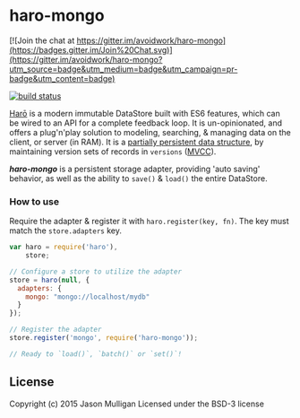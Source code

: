 # haro-mongo

[![Join the chat at https://gitter.im/avoidwork/haro-mongo](https://badges.gitter.im/Join%20Chat.svg)](https://gitter.im/avoidwork/haro-mongo?utm_source=badge&utm_medium=badge&utm_campaign=pr-badge&utm_content=badge)

[![build status](https://secure.travis-ci.org/avoidwork/haro-mongo.svg)](http://travis-ci.org/avoidwork/haro-mongo)

[Harō](http://haro.rocks) is a modern immutable DataStore built with ES6 features, which can be wired to an API for a complete feedback loop.
It is un-opinionated, and offers a plug'n'play solution to modeling, searching, & managing data on the client, or server
(in RAM). It is a [partially persistent data structure](https://en.wikipedia.org/wiki/Persistent_data_structure), by maintaining version sets of records in `versions` ([MVCC](https://en.wikipedia.org/wiki/Multiversion_concurrency_control)).

***haro-mongo*** is a persistent storage adapter, providing 'auto saving' behavior, as well as the ability to `save()` & `load()` the entire DataStore.

### How to use
Require the adapter & register it with `haro.register(key, fn)`. The key must match the `store.adapters` key.

```javascript
var haro = require('haro'),
    store;

// Configure a store to utilize the adapter
store = haro(null, {
  adapters: {
    mongo: "mongo://localhost/mydb"
  }
});

// Register the adapter
store.register('mongo', require('haro-mongo'));

// Ready to `load()`, `batch()` or `set()`!
```

## License
Copyright (c) 2015 Jason Mulligan
Licensed under the BSD-3 license
